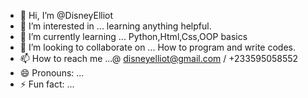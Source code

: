 - 👋 Hi, I’m @DisneyElliot
- 👀 I’m interested in ... learning anything helpful.
- 🌱 I’m currently learning ... Python,Html,Css,OOP basics
- 💞️ I’m looking to collaborate on ... How to program and write codes.
- 📫 How to reach me ...@ disneyelliot@gmail.com / +233595058552
- 😄 Pronouns: ...
- ⚡ Fun fact: ...

<!---
DisneyElliot/DisneyElliot is a ✨ special ✨ repository because its `README.md` (this file) appears on your GitHub profile.
You can click the Preview link to take a look at your changes.
--->
